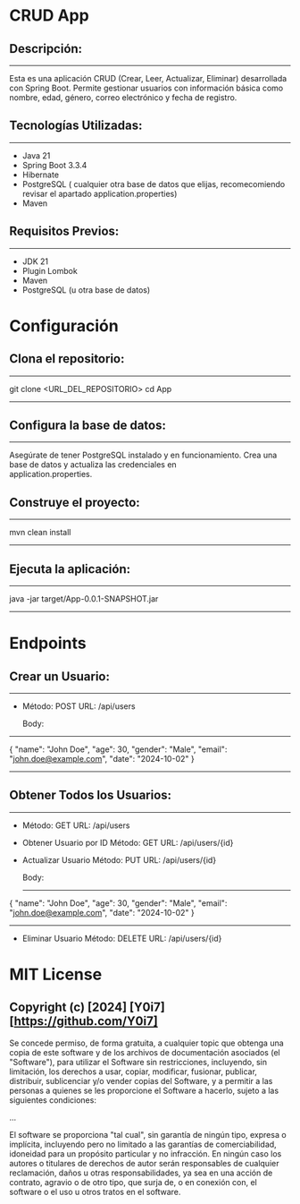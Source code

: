 # CRUD App


## Descripción:
___
Esta es una aplicación CRUD (Crear, Leer, Actualizar, Eliminar) 
desarrollada  con Spring Boot.  Permite gestionar  usuarios con 
información   básica   como   nombre,   edad,   género,  correo 
electrónico y fecha de registro.


## Tecnologías Utilizadas:
___
* Java 21
* Spring Boot 3.3.4
* Hibernate
* PostgreSQL ( cualquier   otra   base  de   datos  que elijas, 
  recomecomiendo revisar el apartado application.properties)
* Maven

## Requisitos Previos:
___
* JDK 21
* Plugin Lombok
* Maven
* PostgreSQL (u otra base de datos)


# Configuración

## Clona el repositorio:
___
git clone <URL_DEL_REPOSITORIO>
cd App
___

## Configura la base de datos:
___
Asegúrate  de  tener  PostgreSQL instalado y en funcionamiento.
Crea   una   base   de   datos y  actualiza las credenciales en  
application.properties.

## Construye el proyecto:
___
mvn clean install
___

## Ejecuta la aplicación:
___
java -jar target/App-0.0.1-SNAPSHOT.jar
___

# Endpoints

## Crear un Usuario:
___
* Método: POST
  URL: /api/users
  
  Body:
___
{
  "name": "John Doe",
  "age": 30,
  "gender": "Male",
  "email": "john.doe@example.com",
  "date": "2024-10-02"
}
___

## Obtener Todos los Usuarios:
___
* Método: GET
  URL: /api/users

* Obtener Usuario por ID
  Método: GET
  URL: /api/users/{id}

* Actualizar Usuario
  Método: PUT
  URL: /api/users/{id}

  Body:
  ___
{
  "name": "John Doe",
  "age": 30,
  "gender": "Male",
  "email": "john.doe@example.com",
  "date": "2024-10-02"
}
___

* Eliminar Usuario
  Método: DELETE
  URL: /api/users/{id}




# MIT License

## Copyright (c) [2024] [Y0i7] [https://github.com/Y0i7]

Se concede permiso, de forma gratuita, a cualquier topic que obtenga una copia de este software y de los archivos de documentación asociados (el "Software"), para utilizar el Software sin restricciones, incluyendo, sin limitación, los derechos a usar, copiar, modificar, fusionar, publicar, distribuir, sublicenciar y/o vender copias del Software, y a permitir a las personas a quienes se les proporcione el Software a hacerlo, sujeto a las siguientes condiciones:

...

El software se proporciona "tal cual", sin garantía de ningún tipo, expresa o implícita, incluyendo pero no limitado a las garantías de comerciabilidad, idoneidad para un propósito particular y no infracción. En ningún caso los autores o titulares de derechos de autor serán responsables de cualquier reclamación, daños u otras responsabilidades, ya sea en una acción de contrato, agravio o de otro tipo, que surja de, o en conexión con, el software o el uso u otros tratos en el software.
